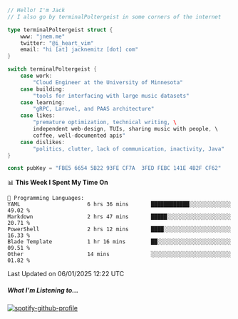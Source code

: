 ```go
// Hello! I'm Jack
// I also go by terminalPoltergeist in some corners of the internet

type terminalPoltergeist struct {
    www: "jnem.me"
    twitter: "@i_heart_vim"
    email: "hi [at] jacknemitz [dot] com"
}

switch terminalPoltergeist {
    case work:
        "Cloud Engineer at the University of Minnesota"
    case building:
        "tools for interfacing with large music datasets"
    case learning:
        "gRPC, Laravel, and PAAS architecture"
    case likes:
        "premature optimization, technical writing, \
        independent web-design, TUIs, sharing music with people, \
        coffee, well-documented apis"
    case dislikes:
        "politics, clutter, lack of communication, inactivity, Java"
}

const pubKey = "FBE5 6654 5B22 93FE CF7A  3FED FEBC 141E 4B2F CF62"
```

<!--START_SECTION:waka-->
📊 **This Week I Spent My Time On** 

```text
💬 Programming Languages: 
YAML                     6 hrs 36 mins       ████████████░░░░░░░░░░░░░   49.02 % 
Markdown                 2 hrs 47 mins       █████░░░░░░░░░░░░░░░░░░░░   20.71 % 
PowerShell               2 hrs 12 mins       ████░░░░░░░░░░░░░░░░░░░░░   16.33 % 
Blade Template           1 hr 16 mins        ██░░░░░░░░░░░░░░░░░░░░░░░   09.51 % 
Other                    14 mins             ░░░░░░░░░░░░░░░░░░░░░░░░░   01.82 % 
```


 Last Updated on 06/01/2025 12:22 UTC
<!--END_SECTION:waka-->

##### What I'm Listening to...

[![spotify-github-profile](https://jnem.me/listening-item?maxAge=2592000)](https://jnem.me/listening)
